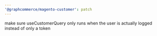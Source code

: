 ```yaml
---
'@graphcommerce/magento-customer': patch
---
```


make sure useCustomerQuery only runs when the user is actually logged instead of only a token
